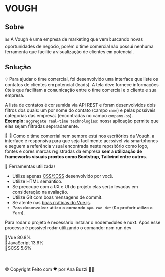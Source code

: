 # VOUGH #  

## Sobre

📊 A Vough é uma empresa de marketing que vem buscando novas oportunidades de negócio, porém o time comercial não possui nenhuma ferramenta que facilite a visualização de clientes em potencial.

## Solução

💡 Para ajudar o time comercial, foi desenvolvido uma interface que liste os contatos de clientes em potencial (leads). A tela deve fornece informações úteis que facilitam a comunicação entre o time comercial e o cliente e sua empresa. 

A lista de contatos é consumida via API REST e foram desenvolvidos dois filtros dos quais: um por nome do contato (campo `name`) e pelas possíveis categorias das empresas (encontradas no campo `company.bs`).
<br>
**Exemplo:** `aggregate real-time technologies`: nossa aplicação permite que elas sejam filtradas separadamente.

👨 👩 Como o time comercial nem sempre está nos escritórios da Vough, a interface é responsiva para que seja facilmente acessível via smartphones e seguem a referência visual encontrada neste repositório como logo, fontes e cores marcas registradas da empresa **sem a utilização de frameworks visuais prontos como Bootstrap, Tailwind entre outros**.

🚀 Ferramentas utilizadas

 - Utilize apenas [CSS/SCSS](https://sass-guidelin.es/) desenvolvido por você.
 - Utilize HTML semântico.
 - Se preocupe com a UX e UI do projeto elas serão levadas em consideração na avaliação.
 - Utilize Git com boas mensagens de commit.
 - Se atente nas [boas práticas do Vue.js](https://vuejs.org/v2/style-guide/).
 - Para desenvolver utilize o comando `npm run dev` (Se preferir utilize o Yarn).


Para rodar o projeto é necessário instalar o nodemodules e nuxt. 
Após esse processo é possível rodar utilizando o comando: npm run dev

📃Vue
80.8%
<br> 
📃JavaScript
13.6%
<br> 
📃SCSS
5.6%
<br>
<br>
<br>
<br>
©️ Copyright Feito com ❤️ por Ana Buzzi 👋🏽 
